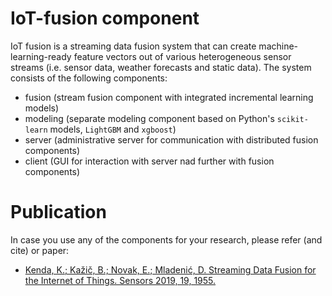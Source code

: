 # IoT-fusion component

IoT fusion is a streaming data fusion system that can create machine-learning-ready feature vectors out of various heterogeneous sensor streams (i.e. sensor data, weather forecasts and static data). The system consists of the following components:

* fusion (stream fusion component with integrated incremental learning models)
* modeling (separate modeling component based on Python's ```scikit-learn``` models, ```LightGBM``` and ```xgboost```)
* server (administrative server for communication with distributed fusion components)
* client (GUI for interaction with server nad further with fusion components)

# Publication
In case you use any of the components for your research, please refer (and cite) or paper:
* [Kenda, K.; Kažič, B.; Novak, E.; Mladenić, D. Streaming Data Fusion for the Internet of Things. Sensors 2019, 19, 1955.](https://www.mdpi.com/1424-8220/19/8/1955)
